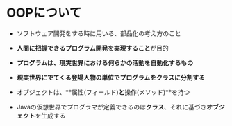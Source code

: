 # OOPについて

- ソフトウェア開発をする時に用いる、部品化の考え方のこと

- **人間に把握できるプログラム開発を実現すること**が目的

- **プログラムは、現実世界における何らかの活動を自動化するもの**

- **現実世界にでてくる登場人物の単位でプログラムをクラスに分割する**

- オブジェクトは、**属性(フィールド)**と**操作(メソッド)**を持つ

- Javaの仮想世界でプログラマが定義できるのは**クラス**、それに基づき**オブジェクト**を生成する

